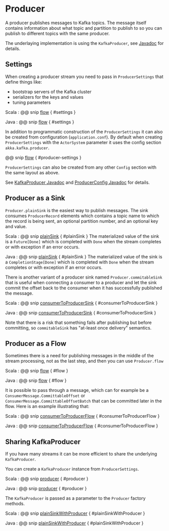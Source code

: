 # Producer

A producer publishes messages to Kafka topics. The message itself contains information about what topic and partition to publish to so you can publish to different topics with the same producer.

The underlaying implementation is using the `KafkaProducer`, see [Javadoc](http://kafka.apache.org/0100/javadoc/index.html?org/apache/kafka/clients/producer/KafkaProducer.html) for details.

## Settings

When creating a producer stream you need to pass in `ProducerSettings` that define things like:

* bootstrap servers of the Kafka cluster
* serializers for the keys and values
* tuning parameters

Scala
: @@ snip [flow](../../test/scala/sample/scaladsl/ProducerExample.scala) { #settings }

Java
: @@ snip [flow](../../test/java/sample/javadsl/ProducerExample.java) { #settings }

In addition to programmatic construction of the `ProducerSettings` it can also be created from configuration (`application.conf`). By default when creating `ProducerSettings` with the `ActorSystem` parameter it uses the config section `akka.kafka.producer`.

@@ snip [flow](../../../../core/src/main/resources/reference.conf) { #producer-settings }

`ProducerSettings` can also be created from any other `Config` section with the same layout as above.

See [KafkaProducer Javadoc](http://kafka.apache.org/0100/javadoc/index.html?org/apache/kafka/clients/producer/KafkaProducer.html) and [ProducerConfig Javadoc](http://kafka.apache.org/0100/javadoc/index.html?org/apache/kafka/clients/producer/ProducerConfig.html) for details.

## Producer as a Sink

`Producer.plainSink` is the easiest way to publish messages. The sink consumes `ProducerRecord` elements which contains a topic name to which the record is being sent, an optional partition number, and an optional key and value.

Scala
: @@ snip [plainSink](../../test/scala/sample/scaladsl/ProducerExample.scala) { #plainSink }
  The materialized value of the sink is a `Future[Done]` which is completed with `Done` when the stream completes or with exception if an error occurs.

Java
: @@ snip [plainSink](../../test/java/sample/javadsl/ProducerExample.java) { #plainSink }
  The materialized value of the sink is a `CompletionStage[Done]` which is completed with `Done` when the stream completes or with exception if an error occurs.

There is another variant of a producer sink named `Producer.commitableSink` that is useful when connecting a consumer to a producer and let the sink commit the offset back to the consumer when it has successfully published the message.

Scala
: @@ snip [consumerToProducerSink](../../test/scala/sample/scaladsl/ConsumerExample.scala) { #consumerToProducerSink }

Java
: @@ snip [consumerToProducerSink](../../test/java/sample/javadsl/ConsumerExample.java) { #consumerToProducerSink }

Note that there is a risk that something fails after publishing but before committing, so `commitableSink` has "at-least once delivery" semantics.

## Producer as a Flow

Sometimes there is a need for publishing messages in the middle of the stream processing, not as the last step, and then you can use `Producer.flow`

Scala
: @@ snip [flow](../../test/scala/sample/scaladsl/ProducerExample.scala) { #flow }

Java
: @@ snip [flow](../../test/java/sample/javadsl/ProducerExample.java) { #flow }

It is possible to pass through a message, which can for example be a `ConsumerMessage.CommittableOffset` or `ConsumerMessage.CommittableOffsetBatch` that can be committed later in the flow. Here is an example illustrating that:

Scala
: @@ snip [consumerToProducerFlow](../../test/scala/sample/scaladsl/ConsumerExample.scala) { #consumerToProducerFlow }

Java
: @@ snip [consumerToProducerFlow](../../test/java/sample/javadsl/ConsumerExample.java) { #consumerToProducerFlow }

## Sharing KafkaProducer

If you have many streams it can be more efficient to share the underlying `KafkaProducer`.

You can create a `KafkaProducer` instance from `ProducerSettings`.

Scala
: @@ snip [producer](../../test/scala/sample/scaladsl/ProducerExample.scala) { #producer }

Java
: @@ snip [producer](../../test/java/sample/javadsl/ProducerExample.java) { #producer }

The `KafkaProducer` is passed as a parameter to the `Producer` factory methods.

Scala
: @@ snip [plainSinkWithProducer](../../test/scala/sample/scaladsl/ProducerExample.scala) { #plainSinkWithProducer }

Java
: @@ snip [plainSinkWithProducer](../../test/java/sample/javadsl/ProducerExample.java) { #plainSinkWithProducer }
